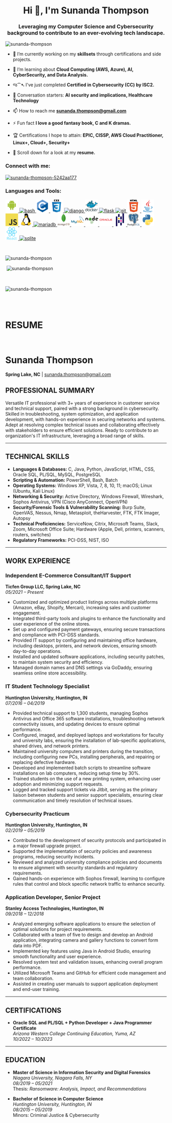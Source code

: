<h1 align="center">Hi 👋, I'm Sunanda Thompson</h1>
<h3 align="center">Leveraging my Computer Science and Cybersecurity background to contribute to an ever-evolving tech landscape.</h3>

<p align="left"> <img src="https://komarev.com/ghpvc/?username=sunanda-thompson&label=Profile%20views&color=0e75b6&style=flat" alt="sunanda-thompson" /> </p>

- 🔭 I’m currently working on my **skillsets** through certifications and side projects.

- 🌱 I’m learning about **Cloud Computing (AWS, Azure), AI, CyberSecurity, and Data Analysis.**

- જ⁀➴ I've just completed **Certified in Cybersecurity (CC) by ISC2.**

- 💬 Conversation starters: **AI security and implications, Healthcare Technology**

- 📫 How to reach me **sunanda.thompson@gmail.com**

- ⚡ Fun fact **I love a good fantasy book, C and K dramas.**

- 🏆 Certifications I hope to attain: **EPIC, CISSP, AWS Cloud Practitioner, Linux+, Cloud+, Security+**

- 📄 Scroll down for a look at my **resume.**  

<h3 align="left">Connect with me:</h3>
<p align="left">
<a href="https://linkedin.com/in/sunanda-thompson-5242aa177" target="blank"><img align="center" src="https://raw.githubusercontent.com/rahuldkjain/github-profile-readme-generator/master/src/images/icons/Social/linked-in-alt.svg" alt="sunanda-thompson-5242aa177" height="30" width="40" /></a>
</p>

<h3 align="left">Languages and Tools:</h3>
<p align="left"> <a href="https://developer.android.com" target="_blank" rel="noreferrer"> <img src="https://raw.githubusercontent.com/devicons/devicon/master/icons/android/android-original-wordmark.svg" alt="android" width="40" height="40"/> </a> <a href="https://www.gnu.org/software/bash/" target="_blank" rel="noreferrer"> <img src="https://www.vectorlogo.zone/logos/gnu_bash/gnu_bash-icon.svg" alt="bash" width="40" height="40"/> </a> <a href="https://www.cprogramming.com/" target="_blank" rel="noreferrer"> <img src="https://raw.githubusercontent.com/devicons/devicon/master/icons/c/c-original.svg" alt="c" width="40" height="40"/> </a> <a href="https://www.w3schools.com/css/" target="_blank" rel="noreferrer"> <img src="https://raw.githubusercontent.com/devicons/devicon/master/icons/css3/css3-original-wordmark.svg" alt="css3" width="40" height="40"/> </a> <a href="https://www.djangoproject.com/" target="_blank" rel="noreferrer"> <img src="https://cdn.worldvectorlogo.com/logos/django.svg" alt="django" width="40" height="40"/> </a> <a href="https://www.docker.com/" target="_blank" rel="noreferrer"> <img src="https://raw.githubusercontent.com/devicons/devicon/master/icons/docker/docker-original-wordmark.svg" alt="docker" width="40" height="40"/> </a> <a href="https://flask.palletsprojects.com/" target="_blank" rel="noreferrer"> <img src="https://www.vectorlogo.zone/logos/pocoo_flask/pocoo_flask-icon.svg" alt="flask" width="40" height="40"/> </a> <a href="https://git-scm.com/" target="_blank" rel="noreferrer"> <img src="https://www.vectorlogo.zone/logos/git-scm/git-scm-icon.svg" alt="git" width="40" height="40"/> </a> <a href="https://www.w3.org/html/" target="_blank" rel="noreferrer"> <img src="https://raw.githubusercontent.com/devicons/devicon/master/icons/html5/html5-original-wordmark.svg" alt="html5" width="40" height="40"/> </a> <a href="https://www.java.com" target="_blank" rel="noreferrer"> <img src="https://raw.githubusercontent.com/devicons/devicon/master/icons/java/java-original.svg" alt="java" width="40" height="40"/> </a> <a href="https://developer.mozilla.org/en-US/docs/Web/JavaScript" target="_blank" rel="noreferrer"> <img src="https://raw.githubusercontent.com/devicons/devicon/master/icons/javascript/javascript-original.svg" alt="javascript" width="40" height="40"/> </a> <a href="https://www.linux.org/" target="_blank" rel="noreferrer"> <img src="https://raw.githubusercontent.com/devicons/devicon/master/icons/linux/linux-original.svg" alt="linux" width="40" height="40"/> </a> <a href="https://mariadb.org/" target="_blank" rel="noreferrer"> <img src="https://www.vectorlogo.zone/logos/mariadb/mariadb-icon.svg" alt="mariadb" width="40" height="40"/> </a> <a href="https://www.mongodb.com/" target="_blank" rel="noreferrer"> <img src="https://raw.githubusercontent.com/devicons/devicon/master/icons/mongodb/mongodb-original-wordmark.svg" alt="mongodb" width="40" height="40"/> </a> <a href="https://www.mysql.com/" target="_blank" rel="noreferrer"> <img src="https://raw.githubusercontent.com/devicons/devicon/master/icons/mysql/mysql-original-wordmark.svg" alt="mysql" width="40" height="40"/> </a> <a href="https://nodejs.org" target="_blank" rel="noreferrer"> <img src="https://raw.githubusercontent.com/devicons/devicon/master/icons/nodejs/nodejs-original-wordmark.svg" alt="nodejs" width="40" height="40"/> </a> <a href="https://www.oracle.com/" target="_blank" rel="noreferrer"> <img src="https://raw.githubusercontent.com/devicons/devicon/master/icons/oracle/oracle-original.svg" alt="oracle" width="40" height="40"/> </a> <a href="https://pandas.pydata.org/" target="_blank" rel="noreferrer"> <img src="https://raw.githubusercontent.com/devicons/devicon/2ae2a900d2f041da66e950e4d48052658d850630/icons/pandas/pandas-original.svg" alt="pandas" width="40" height="40"/> </a> <a href="https://www.postgresql.org" target="_blank" rel="noreferrer"> <img src="https://raw.githubusercontent.com/devicons/devicon/master/icons/postgresql/postgresql-original-wordmark.svg" alt="postgresql" width="40" height="40"/> </a> <a href="https://www.python.org" target="_blank" rel="noreferrer"> <img src="https://raw.githubusercontent.com/devicons/devicon/master/icons/python/python-original.svg" alt="python" width="40" height="40"/> </a> <a href="https://reactjs.org/" target="_blank" rel="noreferrer"> <img src="https://raw.githubusercontent.com/devicons/devicon/master/icons/react/react-original-wordmark.svg" alt="react" width="40" height="40"/> </a> <a href="https://www.sqlite.org/" target="_blank" rel="noreferrer"> <img src="https://www.vectorlogo.zone/logos/sqlite/sqlite-icon.svg" alt="sqlite" width="40" height="40"/> </a> </p>

<br>

<p><img align="left" src="https://github-readme-stats.vercel.app/api/top-langs?username=sunanda-thompson&show_icons=true&locale=en&layout=compact" alt="sunanda-thompson" /></p>

<br>

<p>&nbsp;<img align="center" src="https://github-readme-stats.vercel.app/api?username=sunanda-thompson&show_icons=true&locale=en" alt="sunanda-thompson" /></p>

<br>

<p><img align="center" src="https://github-readme-streak-stats.herokuapp.com/?user=sunanda-thompson&" alt="sunanda-thompson" /></p>

<br>
<br>

# RESUME

<br>

# Sunanda Thompson  
**Spring Lake, NC** | sunanda.thompson@gmail.com

## PROFESSIONAL SUMMARY
Versatile IT professional with 3+ years of experience in customer service and technical support, paired with a strong background in cybersecurity. Skilled in troubleshooting, system optimization, and application development, with hands-on experience in securing networks and systems. Adept at resolving complex technical issues and collaborating effectively with stakeholders to ensure efficient solutions. Ready to contribute to an organization's IT infrastructure, leveraging a broad range of skills.

---

## TECHNICAL SKILLS

- **Languages & Databases:** C, Java, Python, JavaScript, HTML, CSS, Oracle SQL, PL/SQL, MySQL, PostgreSQL
- **Scripting & Automation:** PowerShell, Bash, Batch
- **Operating Systems:** Windows XP, Vista, 7, 8, 10, 11; macOS; Linux (Ubuntu, Kali Linux)
- **Networking & Security:** Active Directory, Windows Firewall, Wireshark, Sophos Antivirus, VPN (Cisco AnyConnect, OpenVPN)
- **Security/Forensic Tools & Vulnerability Scanning:** Burp Suite, OpenVAS, Nessus, Nmap, Metasploit, theHarvester, FTK, FTK Imager, Autopsy
- **Technical Proficiencies:** ServiceNow, Citrix, Microsoft Teams, Slack, Zoom, Microsoft Office Suite; Hardware (Apple, Dell, printers, scanners, routers, switches)
- **Regulatory Frameworks:** PCI-DSS, NIST, ISO

---

## WORK EXPERIENCE

### Independent E-Commerce Consultant/IT Support  
**Ticfen Group LLC, Spring Lake, NC**  
*05/2021 – Present*  

- Customized and optimized product listings across multiple platforms (Amazon, eBay, Shopify, Mercari), increasing sales and customer engagement.
- Integrated third-party tools and plugins to enhance the functionality and user experience of the online stores.
- Set up and configured payment gateways, ensuring secure transactions and compliance with PCI-DSS standards.
- Provided IT support by configuring and maintaining office hardware, including desktops, printers, and network devices, ensuring smooth day-to-day operations.
- Installed and updated software applications, including security patches, to maintain system security and efficiency.
- Managed domain names and DNS settings via GoDaddy, ensuring seamless online store accessibility.

### IT Student Technology Specialist  
**Huntington University, Huntington, IN**  
*07/2016 – 04/2019*  

- Provided technical support to 1,300 students, managing Sophos Antivirus and Office 365 software installations, troubleshooting network connectivity issues, and updating devices to ensure optimal performance.
- Configured, imaged, and deployed laptops and workstations for faculty and university labs, ensuring the installation of lab-specific applications, shared drives, and network printers.
- Maintained university computers and printers during the transition, including configuring new PCs, installing peripherals, and repairing or replacing defective hardware.
- Developed and implemented batch scripts to streamline software installations on lab computers, reducing setup time by 30%.
- Trained students on the use of a new printing system, enhancing user adoption and minimizing support requests.
- Logged and tracked support tickets via Jitbit, serving as the primary liaison between students and senior support specialists, ensuring clear communication and timely resolution of technical issues.

### Cybersecurity Practicum  
**Huntington University, Huntington, IN**  
*02/2019 – 05/2019*  

- Contributed to the development of security protocols and participated in a major firewall upgrade project.
- Supported the implementation of security policies and awareness programs, reducing security incidents.
- Reviewed and analyzed university compliance policies and documents to ensure alignment with security standards and regulatory requirements.
- Gained hands-on experience with Sophos firewall, learning to configure rules that control and block specific network traffic to enhance security.

### Application Developer, Senior Project  
**Stanley Access Technologies, Huntington, IN**  
*09/2018 – 12/2018*  

- Analyzed emerging software applications to ensure the selection of optimal solutions for project requirements.
- Collaborated with a team of five to design and develop an Android application, integrating camera and gallery functions to convert form data into PDF.
- Implemented key features using Java in Android Studio, ensuring smooth functionality and user experience.
- Resolved system test and validation issues, enhancing overall program performance.
- Utilized Microsoft Teams and GitHub for efficient code management and team collaboration.
- Assisted in creating user manuals to support application deployment and end-user training.

---

## CERTIFICATIONS
- **Oracle SQL and PL/SQL + Python Developer + Java Programmer Certificate**  
  *Arizona Western College Continuing Education, Yuma, AZ*  
  *10/2022 – 10/2023*
  
---

## EDUCATION
- **Master of Science in Information Security and Digital Forensics**  
  *Niagara University, Niagara Falls, NY*  
  *08/2019 – 05/2021*  
  Thesis: *Ransomware: Analysis, Impact, and Recommendations*

- **Bachelor of Science in Computer Science**  
  *Huntington University, Huntington, IN*  
  *08/2015 – 05/2019*  
  Minors: Criminal Justice & Cybersecurity


